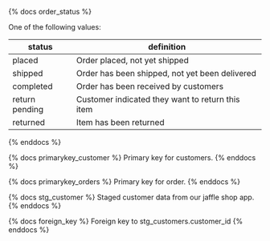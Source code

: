 {% docs order_status %}
	
One of the following values: 

| status         | definition                                       |
|----------------|--------------------------------------------------|
| placed         | Order placed, not yet shipped                    |
| shipped        | Order has been shipped, not yet been delivered   |
| completed      | Order has been received by customers             |
| return pending | Customer indicated they want to return this item |
| returned       | Item has been returned                           |

{% enddocs %}


{% docs primarykey_customer %}
Primary key for customers.
{% enddocs %}

{% docs primarykey_orders %}
Primary key for order.
{% enddocs %}

{% docs stg_customer %}
Staged customer data from our jaffle shop app.
{% enddocs %}

{% docs foreign_key %}
Foreign key to stg_customers.customer_id
{% enddocs %}